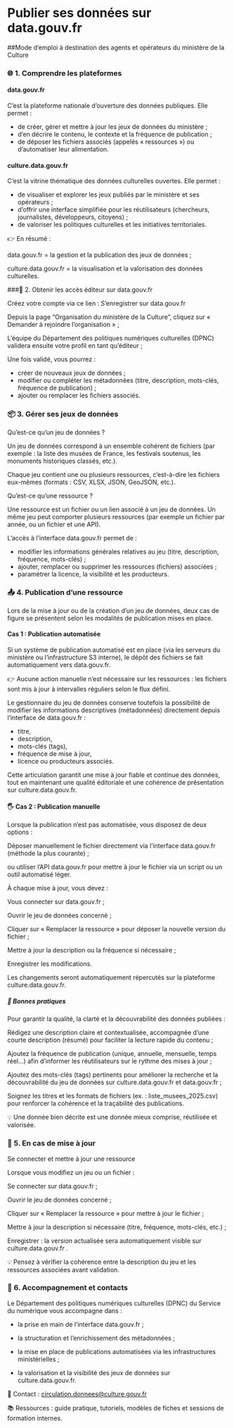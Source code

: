 # Publier ses données sur data.gouv.fr
##Mode d’emploi à destination des agents et opérateurs du ministère de la Culture

### 🌐 1. Comprendre les plateformes

#### data.gouv.fr

C’est la plateforme nationale d’ouverture des données publiques.
Elle permet :

* de créer, gérer et mettre à jour les jeux de données du ministère ;
* d’en décrire le contenu, le contexte et la fréquence de publication ;
* de déposer les fichiers associés (appelés « ressources ») ou d’automatiser leur alimentation.

#### culture.data.gouv.fr

C’est la vitrine thématique des données culturelles ouvertes.
Elle permet :

* de visualiser et explorer les jeux publiés par le ministère et ses opérateurs ;
* d’offrir une interface simplifiée pour les réutilisateurs (chercheurs, journalistes, développeurs, citoyens) ;
* de valoriser les politiques culturelles et les initiatives territoriales.

👉 En résumé :

data.gouv.fr = la gestion et la publication des jeux de données ;

culture.data.gouv.fr = la visualisation et la valorisation des données culturelles.

###👤 2. Obtenir les accès éditeur sur data.gouv.fr

Créez votre compte via ce lien : S’enregistrer sur data.gouv.fr

Depuis la page “Organisation du ministère de la Culture”, cliquez sur « Demander à rejoindre l’organisation » ;

L’équipe du Département des politiques numériques culturelles (DPNC) validera ensuite votre profil en tant qu’éditeur ;

Une fois validé, vous pourrez :

* créer de nouveaux jeux de données ;
* modifier ou compléter les métadonnées (titre, description, mots-clés, fréquence de publication) ;
* ajouter ou remplacer les fichiers associés.

### 📦 3. Gérer ses jeux de données
Qu’est-ce qu’un jeu de données ?

Un jeu de données correspond à un ensemble cohérent de fichiers (par exemple : la liste des musées de France, les festivals soutenus, les monuments historiques classés, etc.).

Chaque jeu contient une ou plusieurs ressources, c’est-à-dire les fichiers eux-mêmes (formats : CSV, XLSX, JSON, GeoJSON, etc.).

Qu’est-ce qu’une ressource ?

Une ressource est un fichier ou un lien associé à un jeu de données.
Un même jeu peut comporter plusieurs ressources (par exemple un fichier par année, ou un fichier et une API).

L’accès à l’interface data.gouv.fr permet de :

* modifier les informations générales relatives au jeu (titre, description, fréquence, mots-clés) ;
* ajouter, remplacer ou supprimer les ressources (fichiers) associées ;
* paramétrer la licence, la visibilité et les producteurs.

### 📤 4. Publication d’une ressource

Lors de la mise à jour ou de la création d’un jeu de données, deux cas de figure se présentent selon les modalités de publication mises en place.

#### Cas 1 : Publication automatisée

Si un système de publication automatisé est en place (via les serveurs du ministère ou l’infrastructure S3 interne),
le dépôt des fichiers se fait automatiquement vers data.gouv.fr.

👉 Aucune action manuelle n’est nécessaire sur les ressources : les fichiers sont mis à jour à intervalles réguliers selon le flux défini.

Le gestionnaire du jeu de données conserve toutefois la possibilité de modifier les informations descriptives (métadonnées) directement depuis l’interface de data.gouv.fr :

* titre,
* description,
* mots-clés (tags),
* fréquence de mise à jour,
* licence ou producteurs associés.

Cette articulation garantit une mise à jour fiable et continue des données, tout en maintenant une qualité éditoriale et une cohérence de présentation sur culture.data.gouv.fr.

#### 🖐️ Cas 2 : Publication manuelle

Lorsque la publication n’est pas automatisée, vous disposez de deux options :

Déposer manuellement le fichier directement via l’interface data.gouv.fr (méthode la plus courante) ;

ou utiliser l’API data.gouv.fr pour mettre à jour le fichier via un script ou un outil automatisé léger.

À chaque mise à jour, vous devez :

Vous connecter sur data.gouv.fr
 ;

Ouvrir le jeu de données concerné ;

Cliquer sur « Remplacer la ressource » pour déposer la nouvelle version du fichier ;

Mettre à jour la description ou la fréquence si nécessaire ;

Enregistrer les modifications.

Les changements seront automatiquement répercutés sur la plateforme culture.data.gouv.fr.

##### 📝 Bonnes pratiques

Pour garantir la qualité, la clarté et la découvrabilité des données publiées :

Rédigez une description claire et contextualisée, accompagnée d’une courte description (résumé) pour faciliter la lecture rapide du contenu ;

Ajoutez la fréquence de publication (unique, annuelle, mensuelle, temps réel...) afin d’informer les réutilisateurs sur le rythme des mises à jour ;

Ajoutez des mots-clés (tags) pertinents pour améliorer la recherche et la découvrabilité du jeu de données sur culture.data.gouv.fr
 et data.gouv.fr
 ;

Soignez les titres et les formats de fichiers (ex. : liste_musees_2025.csv) pour renforcer la cohérence et la traçabilité des publications.

💡 Une donnée bien décrite est une donnée mieux comprise, réutilisée et valorisée.

### 🧭 5. En cas de mise à jour
Se connecter et mettre à jour une ressource

Lorsque vous modifiez un jeu ou un fichier :

Se connecter sur data.gouv.fr
 ;

Ouvrir le jeu de données concerné ;

Cliquer sur « Remplacer la ressource » pour mettre à jour le fichier ;

Mettre à jour la description si nécessaire (titre, fréquence, mots-clés, etc.) ;

Enregistrer : la version actualisée sera automatiquement visible sur culture.data.gouv.fr
.

💡 Pensez à vérifier la cohérence entre la description du jeu et les ressources associées avant validation.

### 🧩 6. Accompagnement et contacts

Le Département des politiques numériques culturelles (DPNC) du Service du numérique vous accompagne dans :

* la prise en main de l’interface data.gouv.fr ;

* la structuration et l’enrichissement des métadonnées ;

* la mise en place de publications automatisées via les infrastructures ministérielles ;

* la valorisation et la visibilité des jeux de données sur culture.data.gouv.fr.


📧 Contact : circulation.donnees@culture.gouv.fr

📚 Ressources : guide pratique, tutoriels, modèles de fiches et sessions de formation internes.
